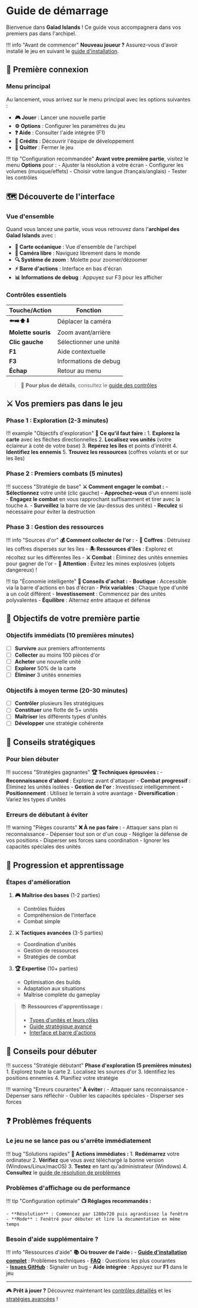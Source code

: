 # Guide de démarrage

Bienvenue dans **Galad Islands** ! Ce guide vous accompagnera dans vos premiers pas dans l'archipel.

!!! info "Avant de commencer"
    **Nouveau joueur ?** Assurez-vous d'avoir installé le jeu en suivant le [guide d'installation](installation.md).

## 🚀 Première connexion

### Menu principal

Au lancement, vous arrivez sur le menu principal avec les options suivantes :

- **🎮 Jouer** : Lancer une nouvelle partie
- **⚙️ Options** : Configurer les paramètres du jeu
- **❓ Aide** : Consulter l'aide intégrée (F1)
- **👥 Crédits** : Découvrir l'équipe de développement
- **🚪 Quitter** : Fermer le jeu

!!! tip "Configuration recommandée"
    **Avant votre première partie**, visitez le menu **Options** pour :
    - Ajuster la résolution à votre écran
    - Configurer les volumes (musique/effets)
    - Choisir votre langue (français/anglais)
    - Tester les contrôles

## 🗺️ Découverte de l'interface

### Vue d'ensemble

Quand vous lancez une partie, vous vous retrouvez dans l'**archipel des Galad Islands** avec :

- **🌊 Carte océanique** : Vue d'ensemble de l'archipel
- **🚁 Caméra libre** : Naviguez librement dans le monde
- **🔍 Système de zoom** : Molette pour zoomer/dézoomer
- **⚡ Barre d'actions** : Interface en bas d'écran
- **📊 Informations de debug** : Appuyez sur F3 pour les afficher

### Contrôles essentiels

| Touche/Action | Fonction |
|---------------|----------|
| **⬅️➡️⬆️⬇️** | Déplacer la caméra |
| **Molette souris** | Zoom avant/arrière |
| **Clic gauche** | Sélectionner une unité |
| **F1** | Aide contextuelle |
| **F3** | Informations de debug |
| **Échap** | Retour au menu |

> 📖 **Pour plus de détails**, consultez le [guide des contrôles](../gameplay/controls.md)

## ⚔️ Vos premiers pas dans le jeu

### Phase 1 : Exploration (2-3 minutes)

!!! example "Objectifs d'exploration"
    **🎯 Ce qu'il faut faire :**
    1. **Explorez la carte** avec les flèches directionnelles
    2. **Localisez vos unités** (votre éclaireur à coté de votre base)
    3. **Repérez les îles** et points d'intérêt
    4. **Identifiez les ennemis**
    5. **Trouvez les ressources** (coffres volants et or sur les îles)

### Phase 2 : Premiers combats (5 minutes)

!!! success "Stratégie de base"
    **⚔️ Comment engager le combat :**
    - **Sélectionnez** votre unité (clic gauche)
    - **Approchez-vous** d'un ennemi isolé
    - **Engagez le combat** en vous rapprochant suffisamment et tirer avec la touche `A`.
    - **Surveillez** la barre de vie (au-dessus des unités)
    - **Reculez** si nécessaire pour éviter la destruction

### Phase 3 : Gestion des ressources

!!! info "Sources d'or"
    **💰 Comment collecter de l'or :**
    - **🎁 Coffres** : Détruisez les coffres dispersés sur les îles
    - **🏝️ Ressources d'îles** : Explorez et récoltez sur les différentes îles
    - **⚔️ Combat** : Éliminez des unités ennemies pour gagner de l'or
    - **🚨 Attention** : Évitez les mines explosives (objets dangereux) !

!!! tip "Économie intelligente"
    **🛒 Conseils d'achat :**
    - **Boutique** : Accessible via la barre d'actions en bas d'écran
    - **Prix variables** : Chaque type d'unité a un coût différent
    - **Investissement** : Commencez par des unités polyvalentes
    - **Équilibre** : Alternez entre attaque et défense

## 🎯 Objectifs de votre première partie

### Objectifs immédiats (10 premières minutes)

- [ ] **Survivre** aux premiers affrontements
- [ ] **Collecter** au moins 100 pièces d'or
- [ ] **Acheter** une nouvelle unité
- [ ] **Explorer** 50% de la carte
- [ ] **Éliminer** 3 unités ennemies

### Objectifs à moyen terme (20-30 minutes)

- [ ] **Contrôler** plusieurs îles stratégiques
- [ ] **Constituer** une flotte de 5+ unités
- [ ] **Maîtriser** les différents types d'unités
- [ ] **Développer** une stratégie cohérente

## 🧠 Conseils stratégiques

### Pour bien débuter

!!! success "Stratégies gagnantes"
    **🏆 Techniques éprouvées :**
    - **Reconnaissance d'abord** : Explorez avant d'attaquer
    - **Combat progressif** : Éliminez les unités isolées
    - **Gestion de l'or** : Investissez intelligemment
    - **Positionnement** : Utilisez le terrain à votre avantage
    - **Diversification** : Variez les types d'unités

### Erreurs de débutant à éviter

!!! warning "Pièges courants"
    **❌ À ne pas faire :**
    - Attaquer sans plan ni reconnaissance
    - Dépenser tout son or d'un coup
    - Négliger la défense de vos positions
    - Disperser ses forces sans coordination
    - Ignorer les capacités spéciales des unités

## 🚀 Progression et apprentissage

### Étapes d'amélioration

1. **🎮 Maîtrise des bases** (1-2 parties)
   - Contrôles fluides
   - Compréhension de l'interface
   - Combat simple

2. **⚔️ Tactiques avancées** (3-5 parties)
   - Coordination d'unités
   - Gestion de ressources
   - Stratégies de combat

3. **🏆 Expertise** (10+ parties)
   - Optimisation des builds
   - Adaptation aux situations
   - Maîtrise complète du gameplay

> 📚 **Ressources d'apprentissage :**
>
> - [Types d'unités et leurs rôles](../units/units.md)
> - [Guide stratégique avancé](../gameplay/strategy.md)
> - [Interface et barre d'actions](../gameplay/action-bar.md)

## 🎯 Conseils pour débuter

!!! success "Stratégie débutant"
    **Phase d'exploration (5 premières minutes)**
    1. Explorez toute la carte
    2. Localisez les sources d'or
    3. Identifiez les positions ennemies
    4. Planifiez votre stratégie

!!! warning "Erreurs courantes"
    **À éviter :**
    - Attaquer sans reconnaissance
    - Dépenser sans réfléchir
    - Oublier les capacités spéciales
    - Disperser ses forces

## ❓ Problèmes fréquents

### Le jeu ne se lance pas ou s'arrête immédiatement

!!! bug "Solutions rapides"
    **🔧 Actions immédiates :**
    1. **Redémarrez** votre ordinateur
    2. **Vérifiez** que vous avez téléchargé la bonne version (Windows/Linux/macOS)
    3. **Testez** en tant qu'administrateur (Windows)
    4. **Consultez** le [guide de résolution de problèmes](installation.md#resolution-de-problemes)

### Problèmes d'affichage ou de performance

!!! tip "Configuration optimale"
    **📺 Réglages recommandés :**

    - **Résolution** : Commencez par 1280x720 puis agrandissez la fenêtre
    - **Mode** : Fenêtré pour débuter et lire la documentation en même temps

### Besoin d'aide supplémentaire ?

!!! info "Ressources d'aide"
    **📚 Où trouver de l'aide :**
    - **[Guide d'installation complet](installation.md)** : Problèmes techniques
    - **[FAQ](faq.md)** : Questions les plus courantes  
    - **[Issues GitHub](https://github.com/Fydyr/Galad-Islands/issues)** : Signaler un bug
    - **Aide intégrée** : Appuyez sur **F1** dans le jeu

---

🎮 **Prêt à jouer ?** Découvrez maintenant les [contrôles détaillés](../gameplay/controls.md) et les [stratégies avancées](../gameplay/strategy.md) !
